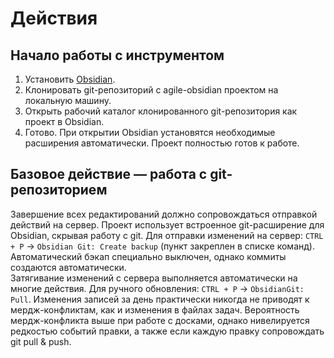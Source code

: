 # Действия

## Начало работы с инструментом

1. Установить [Obsidian](https://obsidian.md).
2. Клонировать git-репозиторий с agile-obsidian проектом на локальную машину.
3. Открыть рабочий каталог клонированного git-репозитория как проект в Obsidian.
4. Готово. При открытии Obsidian установятся необходимые расширения автоматически. Проект полностью готов к работе.

## Базовое действие — работа с git-репозиторием

Завершение всех редактирований должно сопровождаться отправкой действий на сервер. Проект использует встроенное git-расширение для Obsidian, скрывая работу с git.
Для отправки изменений на сервер: `CTRL + P` -> `Obsidian Git: Create backup` (пункт закреплен в списке команд). Автоматический бэкап специально выключен, однако коммиты создаются автоматически.  
Затягивание изменений с сервера выполняется автоматически на многие действия. Для ручного обновления: `CTRL + P` -> `ObsidianGit: Pull`.
Изменения записей за день практически никогда не приводят к мердж-конфликтам, как и изменения в файлах задач. Вероятность мердж-конфликта выше при работе с досками, однако нивелируется редкостью событий правки, а также если каждую правку сопровождать git pull & push.